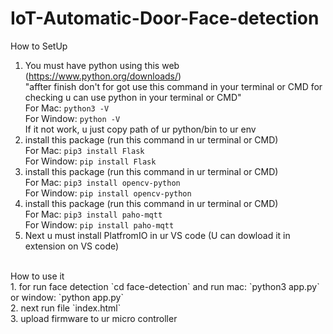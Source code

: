 # IoT-Automatic-Door-Face-detection

How to SetUp
1. You must have python
   using this web (https://www.python.org/downloads/)<br/>
"affter finish don't for got use this command in your terminal or CMD for checking u can use python in your terminal or CMD"<br/>
For Mac: `python3 -V`<br/>
For Window: `python -V`<br/>
If it not work, u just copy path of ur python/bin to ur env
2. install this package (run this command in ur terminal or CMD)<br/>
For Mac: `pip3 install Flask`<br/>
For Window: `pip install Flask`<br/>
3. install this package (run this command in ur terminal or CMD)<br/>
For Mac: `pip3 install opencv-python`<br/>
For Window: `pip install opencv-python`<br/>
4. install this package (run this command in ur terminal or CMD)<br/>
For Mac: `pip3 install paho-mqtt`<br/>
For Window: `pip install paho-mqtt`<br/>
5. Next u must install PlatfromIO in ur VS code (U can dowload it in extension on VS code)<br/>
<br/>
How to use it<br/>
1. for run face detection `cd face-detection` and run mac: `python3 app.py` or window: `python app.py`<br/>
2. next run file `index.html`<br/>
3. upload firmware to ur micro controller
